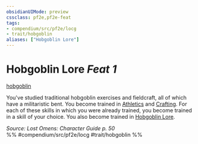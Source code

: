 ```yaml
---
obsidianUIMode: preview
cssclass: pf2e,pf2e-feat
tags:
- compendium/src/pf2e/locg
- trait/hobgoblin
aliases: ["Hobgoblin Lore"]
---
```

# Hobgoblin Lore  *Feat 1*  
[hobgoblin](../../rules/traits/hobgoblin-locg.md)  


You've studied traditional hobgoblin exercises and fieldcraft, all of which have a militaristic bent. You become trained in [Athletics](../skills.md#Athletics) and [Crafting](../skills.md#Crafting). For each of these skills in which you were already trained, you become trained in a skill of your choice. You also become trained in [Hobgoblin Lore](../skills.md#Lore).

*Source: Lost Omens: Character Guide p. 50*  
%% #compendium/src/pf2e/locg #trait/hobgoblin %%